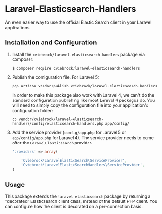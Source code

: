 # Laravel-Elasticsearch-Handlers

An even easier way to use the official Elastic Search client in your Laravel applications.


## Installation and Configuration

1. Install the `cviebrock/laravel-elasticsearch-handlers` package via composer:

    ```shell
    $ composer require cviebrock/laravel-elasticsearch-handlers
    ```
    
2. Publish the configuration file.  For Laravel 5:

    ```shell
    php artisan vendor:publish cviebrock/laravel-elasticsearch-handlers
    ```

    In order to make this package also work with Laravel 4, we can't do the
    standard configuration publishing like most Laravel 4 packages do.  You will
    need to simply copy the configuration file into your application's configuration folder:
    
    ```shell
    cp vendor/cviebrock/laravel-elasticsearch-handlers/config/elasticsearch-handlers.php app/config/
    ```

3. Add the service provider (`config/app.php` for Laravel 5 or `app/config/app.php` for Laravel 4).
The service provider needs to come after the `LaravelElasticsearch` provider.

    ```php
    'providers' => array(
        ...
        'Cviebrock\LaravelElasticSearch\ServiceProvider',
        'Cviebrock\LaravelElasticSearchHandlers\ServiceProvider',
    )
    ```
    

## Usage

This package extends the `laravel-elasticsearch` package by returning a "decorated" 
Elasticsearch client class, instead of the default PHP client.  You can configure
how the client is decorated on a per-connection basis.
